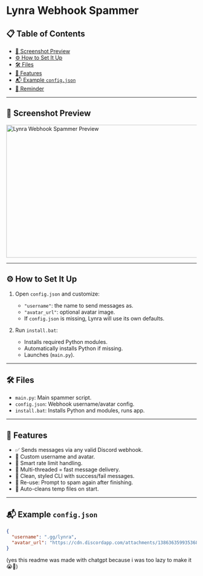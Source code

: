 # Lynra Webhook Spammer

## 📋 Table of Contents

- [📸 Screenshot Preview](#-screenshot-preview)
- [⚙️ How to Set It Up](#️-how-to-set-it-up)
- [🛠 Files](#-files)
- [📢 Features](#-features)
- [📬 Example `config.json`](#-example-configjson)
- [🧠 Reminder](#-reminder)

---

## 📸 Screenshot Preview

<img src="https://cdn.discordapp.com/attachments/1306616995994800250/1387851296169656392/image.png?ex=685ed8be&is=685d873e&hm=1a0524acb08f16f42a6bcbb5c46d533b9844d0e32541553ee6d9fb849449fe30&" width="782" height="351" alt="Lynra Webhook Spammer Preview">

---

## ⚙️ How to Set It Up

1. Open `config.json` and customize:
   - `"username"`: the name to send messages as.
   - `"avatar_url"`: optional avatar image.
   - If `config.json` is missing, Lynra will use its own defaults.

2. Run `install.bat`:
   - Installs required Python modules.
   - Automatically installs Python if missing.
   - Launches (`main.py`).

---

## 🛠 Files

- `main.py`: Main spammer script.
- `config.json`: Webhook username/avatar config.
- `install.bat`: Installs Python and modules, runs app.

---

## 📢 Features

- ✅ Sends messages via any valid Discord webhook.
- 👤 Custom username and avatar.
- 🧠 Smart rate limit handling.
- 🚀 Multi-threaded = fast message delivery.
- 🎯 Clean, styled CLI with success/fail messages.
- 🔁 Re-use: Prompt to spam again after finishing.
- 🧼 Auto-cleans temp files on start.

---

## 📬 Example `config.json`

```json
{
  "username": ".gg/lynra",
  "avatar_url": "https://cdn.discordapp.com/attachments/1386363599353680083/1387836855067869305/output-onlinepngtools_1.png?ex=685ecb4b&is=685d79cb&hm=805cd4c35a1880da5855e4d2b3e837fae170ac2cead15e0e5d1f0264c99853ca&"
}
```
(yes this readme was made with chatgpt because i was too lazy to make it 😭🙏)
